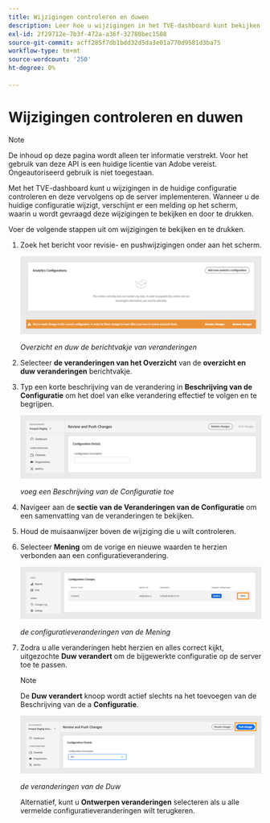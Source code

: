 ```yaml
---
title: Wijzigingen controleren en duwen
description: Leer hoe u wijzigingen in het TVE-dashboard kunt bekijken en duwt.
exl-id: 2f29712e-7b3f-472a-a36f-32780bec1508
source-git-commit: acff285f7db1bdd32d5da3e01a770d9581d3ba75
workflow-type: tm+mt
source-wordcount: '250'
ht-degree: 0%

---
```


# Wijzigingen controleren en duwen

>[!NOTE]
>
>De inhoud op deze pagina wordt alleen ter informatie verstrekt. Voor het gebruik van deze API is een huidige licentie van Adobe vereist. Ongeautoriseerd gebruik is niet toegestaan.

Met het TVE-dashboard kunt u wijzigingen in de huidige configuratie controleren en deze vervolgens op de server implementeren. Wanneer u de huidige configuratie wijzigt, verschijnt er een melding op het scherm, waarin u wordt gevraagd deze wijzigingen te bekijken en door te drukken.

Voer de volgende stappen uit om wijzigingen te bekijken en te drukken.

1. Zoek het bericht voor revisie- en pushwijzigingen onder aan het scherm.

   ![ Overzicht en duw veranderingsbericht ](../../assets/tve-dashboard/new-tve-dashboard/review/review-and-push-changes-banner-view.png)

   *Overzicht en duw de berichtvakje van veranderingen*

1. Selecteer **de veranderingen van het Overzicht** van de **overzicht en duw veranderingen** berichtvakje.

1. Typ een korte beschrijving van de verandering in **Beschrijving van de Configuratie** om het doel van elke verandering effectief te volgen en te begrijpen.

   ![ voeg een Beschrijving van de Configuratie toe ](../../assets/tve-dashboard/new-tve-dashboard/review/review-and-push-configuration-details-panel-view.png)

   *voeg een Beschrijving van de Configuratie toe*

1. Navigeer aan de **sectie van de Veranderingen van de Configuratie** om een samenvatting van de veranderingen te bekijken.

1. Houd de muisaanwijzer boven de wijziging die u wilt controleren.

1. Selecteer **Mening** om de vorige en nieuwe waarden te herzien verbonden aan een configuratieverandering.

   ![ de configuratieveranderingen van de Mening ](../../assets/tve-dashboard/new-tve-dashboard/review/review-and-push-changes-view-button.png)

   *de configuratieveranderingen van de Mening*

1. Zodra u alle veranderingen hebt herzien en alles correct kijkt, uitgezochte **Duw verandert** om de bijgewerkte configuratie op de server toe te passen.

   >[!NOTE]
   >
   >De **Duw verandert** knoop wordt actief slechts na het toevoegen van de Beschrijving van de a **Configuratie**.

   ![ de veranderingen van de Duw ](../../assets/tve-dashboard/new-tve-dashboard/review/review-and-push-push-changes-button.png)

   *de veranderingen van de Duw*

   Alternatief, kunt u **Ontwerpen veranderingen** selecteren als u alle vermelde configuratieveranderingen wilt terugkeren.
